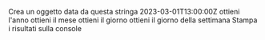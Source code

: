 Crea un oggetto data da questa stringa 2023-03-01T13:00:00Z
ottieni l'anno
ottieni il mese
ottieni il giorno
ottieni il giorno della settimana
Stampa i risultati sulla console
